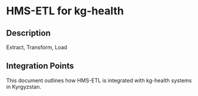 # HMS-ETL for kg-health

## Description

Extract, Transform, Load

## Integration Points

This document outlines how HMS-ETL is integrated with kg-health systems in Kyrgyzstan.
